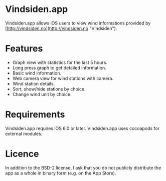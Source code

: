 Vindsiden.app
=============

Vindsiden.app allows iOS users to view wind informations provided by [http://vindsiden.no](http://vindsiden.no "Vindsiden").


Features
========

* Graph view with statistics for the last 5 hours.
* Long press graph to get detailed information.
* Basic wind information.
* Web camera view for wind stations with camera.
* Wind station details.
* Sort, show/hide stations by choice.
* Change wind unit by choice.


Requirements
============

Vindsiden.app requires iOS 6.0 or later. Vindsiden.app uses cocoapods for external modules.


Licence
=======

In addition to the BSD-2 license, I ask that you do not publicly distribute the app as a whole in binary
form (e.g. on the App Store).
